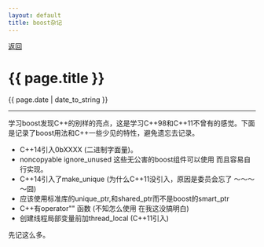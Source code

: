 ```yaml
---
layout: default
title: boost杂记
---
```

<a href="https://wangxiaozhi123.github.io">返回</a>
<h1>{{ page.title }}</h1>
<p>{{ page.date | date_to_string }}</p>
<hr>
学习boost发现C++的别样的亮点，这是学习C++98和C++11不曾有的感觉。下面是记录了boost用法和C++一些少见的特性，避免遗忘去记录。

* C++14引入0bXXXX (二进制字面量)。
* noncopyable ignore_unused 这些无公害的boost组件可以使用 而且容易自行实现。
* C++14引入了make_unique (为什么C++11没引入，原因是委员会忘了 ～～～～囧)
* 应该使用标准库的unique_ptr,和shared_ptr而不是boost的smart_ptr
* C++有operator"" 函数 (不知怎么使用 在我这没搞明白)
* 创建线程局部变量前加thread_local (C++11引入)

先记这么多。
